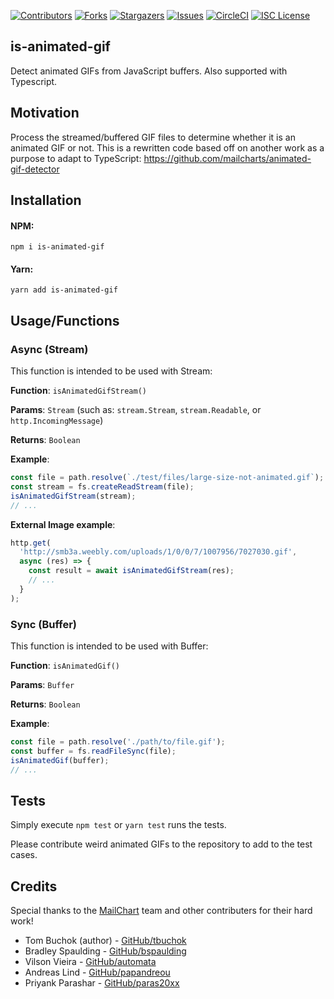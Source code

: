 [![Contributors][contributors-shield]][contributors-url]
[![Forks][forks-shield]][forks-url]
[![Stargazers][stars-shield]][stars-url]
[![Issues][issues-shield]][issues-url]
[![CircleCI][circleci-shield]][circleci-url]
[![ISC License][license-shield]][license-url]

[contributors-shield]: https://img.shields.io/github/contributors/HypernovaTX/is-animated-gif.svg
[contributors-url]: https://github.com/HypernovaTX/is-animated-gif/graphs/contributors
[forks-shield]: https://img.shields.io/github/forks/HypernovaTX/is-animated-gif.svg
[forks-url]: https://github.com/HypernovaTX/is-animated-gif/network/members
[stars-shield]: https://img.shields.io/github/stars/HypernovaTX/is-animated-gif.svg
[stars-url]: https://github.com/HypernovaTX/is-animated-gif/stargazers
[circleci-shield]: https://circleci.com/gh/HypernovaTX/is-animated-gif/tree/master.svg?style=shield
[circleci-url]: https://circleci.com/gh/HypernovaTX/is-animated-gif/tree/master
[issues-shield]: https://img.shields.io/github/issues/HypernovaTX/is-animated-gif.svg
[issues-url]: https://github.com/HypernovaTX/is-animated-gif/issues
[license-shield]: https://img.shields.io/github/license/HypernovaTX/is-animated-gif.svg
[license-url]: https://github.com/HypernovaTX/is-animated-gif/blob/master/LICENSE

## is-animated-gif

Detect animated GIFs from JavaScript buffers. Also supported with Typescript.

## Motivation

Process the streamed/buffered GIF files to determine whether it is an animated GIF or not. This is a rewritten code based off on another work as a purpose to adapt to TypeScript: https://github.com/mailcharts/animated-gif-detector

## Installation

#### NPM:

`npm i is-animated-gif`

#### Yarn:

`yarn add is-animated-gif`

## Usage/Functions

### Async (Stream)

This function is intended to be used with Stream:

**Function**: `isAnimatedGifStream()`

**Params**: `Stream` (such as: `stream.Stream`, `stream.Readable`, or `http.IncomingMessage`)

**Returns**: `Boolean`

**Example**:

```ts
const file = path.resolve(`./test/files/large-size-not-animated.gif`);
const stream = fs.createReadStream(file);
isAnimatedGifStream(stream);
// ...
```

**External Image example**:

```ts
http.get(
  'http://smb3a.weebly.com/uploads/1/0/0/7/1007956/7027030.gif',
  async (res) => {
    const result = await isAnimatedGifStream(res);
    // ...
  }
);
```

### Sync (Buffer)

This function is intended to be used with Buffer:

**Function**: `isAnimatedGif()`

**Params**: `Buffer`

**Returns**: `Boolean`

**Example**:

```ts
const file = path.resolve('./path/to/file.gif');
const buffer = fs.readFileSync(file);
isAnimatedGif(buffer);
// ...
```

## Tests

Simply execute `npm test` or `yarn test` runs the tests.

Please contribute weird animated GIFs to the repository to add to the test cases.

## Credits

Special thanks to the [MailChart](https://github.com/mailcharts) team and other contributers for their hard work!

- Tom Buchok (author) - [GitHub/tbuchok](https://github.com/tbuchok)
- Bradley Spaulding - [GitHub/bspaulding](https://github.com/bspaulding)
- Vilson Vieira - [GitHub/automata](https://github.com/automata)
- Andreas Lind - [GitHub/papandreou](https://github.com/papandreou)
- Priyank Parashar - [GitHub/paras20xx](https://github.com/paras20xx)
